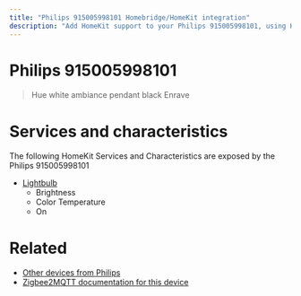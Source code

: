 ```yaml
---
title: "Philips 915005998101 Homebridge/HomeKit integration"
description: "Add HomeKit support to your Philips 915005998101, using Homebridge, Zigbee2MQTT and homebridge-z2m."
---
```

<!---
This file has been GENERATED using src/docgen/docgen.ts
DO NOT EDIT THIS FILE MANUALLY!
-->
# Philips 915005998101
> Hue white ambiance pendant black Enrave


# Services and characteristics
The following HomeKit Services and Characteristics are exposed by
the Philips 915005998101

* [Lightbulb](../../light.md)
  * Brightness
  * Color Temperature
  * On


# Related
* [Other devices from Philips](../index.md#philips)
* [Zigbee2MQTT documentation for this device](https://www.zigbee2mqtt.io/devices/915005998101.html)